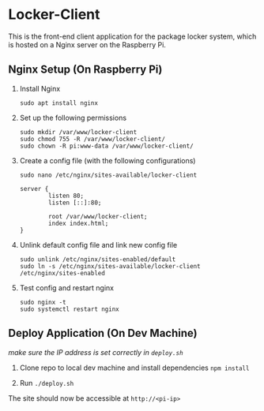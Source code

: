 # Locker-Client
This is the front-end client application for the package locker system, which is hosted on a Nginx server on the Raspberry Pi.

## Nginx Setup (On Raspberry Pi)
1.  Install Nginx

	`sudo apt install nginx`

2. Set up the following permissions

	```
	sudo mkdir /var/www/locker-client
	sudo chmod 755 -R /var/www/locker-client/
	sudo chown -R pi:www-data /var/www/locker-client/
	```

3. Create a config file (with the following configurations)

	```
	sudo nano /etc/nginx/sites-available/locker-client
	```

	```
	server {
	        listen 80;
	        listen [::]:80;

	        root /var/www/locker-client;
	        index index.html;
	}
	```

4. Unlink default config file and link new config file

	```
	sudo unlink /etc/nginx/sites-enabled/default
	sudo ln -s /etc/nginx/sites-available/locker-client /etc/nginx/sites-enabled
	```

5. Test config and restart nginx

	```
	sudo nginx -t
	sudo systemctl restart nginx
	```

## Deploy Application (On Dev Machine)

*make sure the IP address is set correctly in `deploy.sh`*

1. Clone repo to local dev machine and install dependencies `npm install`

2. Run `./deploy.sh`

The site should now be accessible at `http://<pi-ip>`